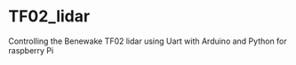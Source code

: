 # TF02_lidar
Controlling the Benewake TF02 lidar using Uart with Arduino and Python for raspberry Pi
